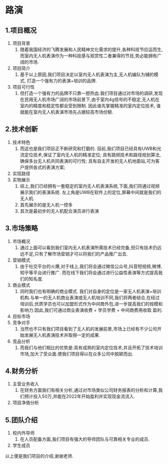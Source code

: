 # 路演

## 1.项目概况

1. 项目背景
   1. 随着我国经济的飞腾发展和人民精神文化需求的提升,各种科技节应运而生,而室内无人机表演作为一种科技感与观赏性二者兼得的节目,势必能拥有广阔的市场.
2. 项目简介
   1. 基于以上原因,我们项目决定以室内无人机表演为主,无人机编队为辅的模式, 打造一个强有力的表演+培训的品牌.
3. 项目可行性
   1. 但打造一个强有力的品牌不只靠一腔热血.我们项目通过对市场的调研,发现在民用无人机市场广阔的市场前景下,由于室内4g信号的不稳定,无人机在室内的精度和稳定性都会受到限制. 因此谁先掌握精准的室内定位技术, 谁就能在室内无人机表演市场先占据较高市场份额.

## 2.技术创新

1. 技术特色
   1. 而这也是我们项目正不断研究和打磨的. 目前,我们项目已经具有UWB和光流定位技术,保证了室内无人机的精准定位; 具有跳频技术和路径规划算法,确保多台无人机共同表演的可行性; 具有自主开发的无人机地面站,可为客户提供各式的表演方案;
2. 实现路径
3. 实物展示
   1. 综上,我们已经拥有一套稳定的室内无人机表演系统,下面,我们将通过视频展示我们的表演系统. 左上角是UWB在软件上的定位,屏幕中间就是我们的无人机.
   2. 首先展示的是无人机一控多
   3. 其次是最初步的无人机配合演员进行表演

## 3.市场策略

1. 市场概况
   1. 通过上面可以看到我们室内无人机表演所需技术已经完备,但只有技术仍远远不足,只有了解市场营销才可以将我们的产品推广出去.
2. 营销模式
   1. 由于社交平台的火爆,对于线上,我们将会通过微信公众号,抖音短视频,微博,知乎等平台进行推广. 而在线下我们将会通过进行公益性表演等方式提高我们的知名度.
3. 商业模式
   1. 同时我们也有明确的商业模式. 我们对自身的定位是一家无人机表演+培训机构.与单一的无人机商业表演或无人机培训不同,我们将两者结合,在经过培训后,优质学员也可以加盟形式作为中间商外包,进一步提高我们的规模和影响力.因此,我们可通过商业表演收费 + 学员学费 + 中间商费用收取 盈利.
4. 目标市场
5. 竞争对手
   1. 当然也不只有我们项目看到了无人机的发展前景,市场上已经有不少公司开始发展无人机表演技术并取得一定的成果.
6. 竞品分析
   1. 而我们与他们相比的优势是:具有成熟的室内定位技术,并且开拓了技术培训市场,加大了受众面.使我们项目得以在众多公司中脱颖而出.

## 4.财务分析

1. 主营业务收入
   1. 在财务方面我们有相关分析,通过对市场类似公司财务报表的分析和计算,我们预计投入50万,并能在2022年开始盈利并实现现金流流入.
2. 项目净值分析

## 5.团队介绍

1. 校内外导师
   1. 在人员配备方面,我们项目有强大的导师团队与可靠相关专业的成员.
2. 学生成员

以上便是我们项目的介绍,谢谢老师.
